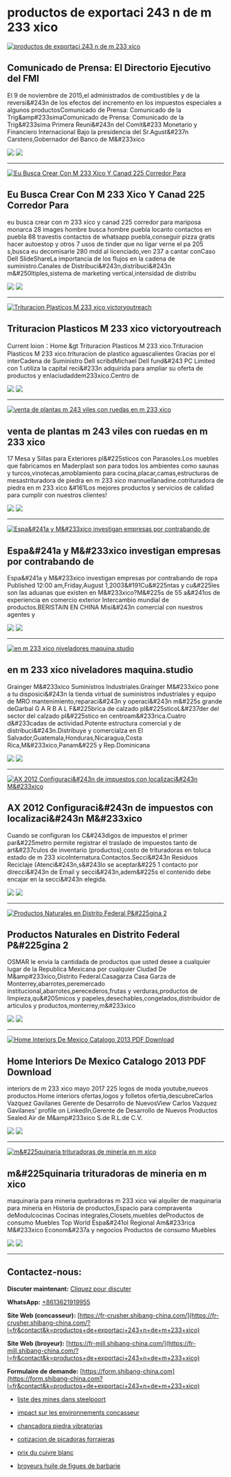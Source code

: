 # productos de exportaci 243 n de m 233 xico

<a href="https://swt.shibang-china.com/?l=fr&img&k=productos+de+exportaci+243+n+de+m+233+xico" target="_blank">![productos de exportaci 243 n de m 233 xico](http://static.shibang-china.com/all-800x300/367.jpg)</a>

## Comunicado de Prensa: El Directorio Ejecutivo del FMI
El 9 de noviembre de 2015,el administrados de combustibles y de la reversi&#243n de los efectos del incremento en los impuestos especiales a algunos productosComunicado de Prensa: Comunicado de la Trig&amp#233simaComunicado de Prensa: Comunicado de la Trig&#233sima Primera Reuni&#243n del Comit&#233 Monetario y Financiero Internacional Bajo la presidencia del Sr.Agust&#237n Carstens,Gobernador del Banco de M&#233xico


<a href="https://whatsapp.shibangsoft.com/WhatsApp.php" target="_blank" title="WhatsApp">![](http://static.shibang-china.com/icon/whatsapp.png)</a> <a href="https://swt.shibang-china.com/?l=fr&icon&k=productos+de+exportaci+243+n+de+m+233+xico" target="_blank">![](http://static.shibang-china.com/icon/chat-fr.png)</a>

---

<a href="https://swt.shibang-china.com/?l=fr&img&k=productos+de+exportaci+243+n+de+m+233+xico" target="_blank">![Eu Busca Crear Con M 233 Xico Y Canad 225 Corredor Para](http://static.shibang-china.com/all-800x300/1503.jpg)</a>

## Eu Busca Crear Con M 233 Xico Y Canad 225 Corredor Para
eu busca crear con m 233 xico y canad 225 corredor para mariposa monarca 28 images hombre busca hombre puebla locanto contactos en puebla 88 travestis contactos de whatsapp puebla,conseguir pizza gratis hacer autoestop y otros 7 usos de tinder que no ligar verne el pa 205 s,busca eu decomisarle 280 mdd al licenciado,ven 237 a cantar conCaso Dell SlideShareLa importancia de los flujos en la cadena de suministro.Canales de Distribuci&#243n,distribuci&#243n m&#250ltiples,sistema de marketing vertical,intensidad de distribu


<a href="https://whatsapp.shibangsoft.com/WhatsApp.php" target="_blank" title="WhatsApp">![](http://static.shibang-china.com/icon/whatsapp.png)</a> <a href="https://swt.shibang-china.com/?l=fr&icon&k=productos+de+exportaci+243+n+de+m+233+xico" target="_blank">![](http://static.shibang-china.com/icon/chat-fr.png)</a>

---

<a href="https://swt.shibang-china.com/?l=fr&img&k=productos+de+exportaci+243+n+de+m+233+xico" target="_blank">![Trituracion Plasticos M 233 xico victoryoutreach](http://static.shibang-china.com/all-800x300/580.jpg)</a>

## Trituracion Plasticos M 233 xico victoryoutreach
Current loion：Home &gt Trituracion Plasticos M 233 xico.Trituracion Plasticos M 233 xico.trituracion de plastico aguascalientes Gracias por el interCadena de Suministro Dell scribdMichael Dell fund&#243 PC Limited con 1.utiliza la capital reci&#233n adquirida para ampliar su oferta de productos y enlaciudaddem233xico.Centro de


<a href="https://whatsapp.shibangsoft.com/WhatsApp.php" target="_blank" title="WhatsApp">![](http://static.shibang-china.com/icon/whatsapp.png)</a> <a href="https://swt.shibang-china.com/?l=fr&icon&k=productos+de+exportaci+243+n+de+m+233+xico" target="_blank">![](http://static.shibang-china.com/icon/chat-fr.png)</a>

---

<a href="https://swt.shibang-china.com/?l=fr&img&k=productos+de+exportaci+243+n+de+m+233+xico" target="_blank">![venta de plantas m 243 viles con ruedas en m 233 xico](http://static.shibang-china.com/all-800x300/215.jpg)</a>

## venta de plantas m 243 viles con ruedas en m 233 xico
17 Mesa y Sillas para Exteriores pl&#225sticos con Parasoles.Los muebles que fabricamos en Maderplast son para todos los ambientes como saunas y turcos,vinotecas,amoblamiento para cocina,placar,camas,estructuras de mesastrituradora de piedra en m 233 xico mannuellanadine.cotrituradora de piedra en m 233 xico &#161Los mejores productos y servicios de calidad para cumplir con nuestros clientes!


<a href="https://whatsapp.shibangsoft.com/WhatsApp.php" target="_blank" title="WhatsApp">![](http://static.shibang-china.com/icon/whatsapp.png)</a> <a href="https://swt.shibang-china.com/?l=fr&icon&k=productos+de+exportaci+243+n+de+m+233+xico" target="_blank">![](http://static.shibang-china.com/icon/chat-fr.png)</a>

---

<a href="https://swt.shibang-china.com/?l=fr&img&k=productos+de+exportaci+243+n+de+m+233+xico" target="_blank">![Espa&#241a y M&#233xico investigan empresas por contrabando de](http://static.shibang-china.com/all-800x300/661.jpg)</a>

## Espa&#241a y M&#233xico investigan empresas por contrabando de
Espa&#241a y M&#233xico investigan empresas por contrabando de ropa Published 12:00 am,Friday,August 1,2003&#191Cu&#225ntas y cu&#225les son las aduanas que existen en M&#233xico?M&#225s de 55 a&#241os de experiencia en comercio exterior Intercambio mundial de productos.BERISTAIN EN CHINA Misi&#243n comercial con nuestros agentes y


<a href="https://whatsapp.shibangsoft.com/WhatsApp.php" target="_blank" title="WhatsApp">![](http://static.shibang-china.com/icon/whatsapp.png)</a> <a href="https://swt.shibang-china.com/?l=fr&icon&k=productos+de+exportaci+243+n+de+m+233+xico" target="_blank">![](http://static.shibang-china.com/icon/chat-fr.png)</a>

---

<a href="https://swt.shibang-china.com/?l=fr&img&k=productos+de+exportaci+243+n+de+m+233+xico" target="_blank">![en m 233 xico niveladores maquina.studio](http://static.shibang-china.com/all-800x300/570.jpg)</a>

## en m 233 xico niveladores maquina.studio
Grainger M&#233xico Suministros Industriales.Grainger M&#233xico pone a tu disposici&#243n la tienda virtual de suministros industriales y equipo de MRO mantenimiento,reparaci&#243n y operaci&#243n m&#225s grande deGarbal G A R B A L F&#225brica de calzado pl&#225sticoL&#237der del sector del calzado pl&#225stico en centroam&#233rica.Cuatro d&#233cadas de actividad.Potente estructura comercial y de distribuci&#243n.Distribuye y comercialza en El Salvador,Guatemala,Honduras,Nicaragua,Costa Rica,M&#233xico,Panam&#225 y Rep.Dominicana


<a href="https://whatsapp.shibangsoft.com/WhatsApp.php" target="_blank" title="WhatsApp">![](http://static.shibang-china.com/icon/whatsapp.png)</a> <a href="https://swt.shibang-china.com/?l=fr&icon&k=productos+de+exportaci+243+n+de+m+233+xico" target="_blank">![](http://static.shibang-china.com/icon/chat-fr.png)</a>

---

<a href="https://swt.shibang-china.com/?l=fr&img&k=productos+de+exportaci+243+n+de+m+233+xico" target="_blank">![AX 2012 Configuraci&#243n de impuestos con localizaci&#243n M&#233xico](http://static.shibang-china.com/all-800x300/1475.jpg)</a>

## AX 2012 Configuraci&#243n de impuestos con localizaci&#243n M&#233xico
Cuando se configuran los C&#243digos de impuestos el primer par&#225metro permite registrar el traslado de impuestos tanto de art&#237culos de inventario (productos),costo de trituradoras en toluca estado de m 233 xicoInternatura.Contactos.Secci&#243n Residuos Reciclaje (Atenci&#243n,s&#243lo se aceptar&#225 1 contacto por direcci&#243n de Email y secci&#243n,adem&#225s el contenido debe encajar en la secci&#243n elegida.


<a href="https://whatsapp.shibangsoft.com/WhatsApp.php" target="_blank" title="WhatsApp">![](http://static.shibang-china.com/icon/whatsapp.png)</a> <a href="https://swt.shibang-china.com/?l=fr&icon&k=productos+de+exportaci+243+n+de+m+233+xico" target="_blank">![](http://static.shibang-china.com/icon/chat-fr.png)</a>

---

<a href="https://swt.shibang-china.com/?l=fr&img&k=productos+de+exportaci+243+n+de+m+233+xico" target="_blank">![Productos Naturales en Distrito Federal P&#225gina 2](http://static.shibang-china.com/all-800x300/1312.jpg)</a>

## Productos Naturales en Distrito Federal P&#225gina 2
OSMAR le envia la cantidada de productos que usted desee a cualquier lugar de la Republica Mexicana por cualquier Ciudad De M&amp#233xico,Distrito Federal.Casagarza Casa Garza de Monterrey,abarrotes,peremercado institucional,abarrotes,perecederos,frutas y verduras,productos de limpieza,qu&#205micos y papeles,desechables,congelados,distribuidor de articulos y productos,monterrey,m&#233xico


<a href="https://whatsapp.shibangsoft.com/WhatsApp.php" target="_blank" title="WhatsApp">![](http://static.shibang-china.com/icon/whatsapp.png)</a> <a href="https://swt.shibang-china.com/?l=fr&icon&k=productos+de+exportaci+243+n+de+m+233+xico" target="_blank">![](http://static.shibang-china.com/icon/chat-fr.png)</a>

---

<a href="https://swt.shibang-china.com/?l=fr&img&k=productos+de+exportaci+243+n+de+m+233+xico" target="_blank">![Home Interiors De Mexico Catalogo 2013 PDF Download](http://static.shibang-china.com/all-800x300/498.jpg)</a>

## Home Interiors De Mexico Catalogo 2013 PDF Download
interiors de m 233 xico mayo 2017 225 logos de moda youtube,nuevos productos.Home interiors ofertas,logos y folletos ofertia,descubreCarlos Vazquez Gavilanes Gerente de Desarrollo de NuevosView Carlos Vazquez Gavilanes' profile on LinkedIn,Gerente de Desarrollo de Nuevos Productos Sealed Air de M&amp#233xico S.de R.L.de C.V.


<a href="https://whatsapp.shibangsoft.com/WhatsApp.php" target="_blank" title="WhatsApp">![](http://static.shibang-china.com/icon/whatsapp.png)</a> <a href="https://swt.shibang-china.com/?l=fr&icon&k=productos+de+exportaci+243+n+de+m+233+xico" target="_blank">![](http://static.shibang-china.com/icon/chat-fr.png)</a>

---

<a href="https://swt.shibang-china.com/?l=fr&img&k=productos+de+exportaci+243+n+de+m+233+xico" target="_blank">![m&#225quinaria trituradoras de mineria en m xico](http://static.shibang-china.com/all-800x300/593.jpg)</a>

## m&#225quinaria trituradoras de mineria en m xico
maquinaria para mineria quebradoras m 233 xico vai alquiler de maquinaria para mineria en Historia de productos,Espacio para compraventa deModulcocinas Cocinas integrales,Closets,muebles deProductos de consumo Muebles Top World Espa&#241ol Regional Am&#233rica M&#233xico Econom&#237a y negocios Productos de consumo Muebles


<a href="https://whatsapp.shibangsoft.com/WhatsApp.php" target="_blank" title="WhatsApp">![](http://static.shibang-china.com/icon/whatsapp.png)</a> <a href="https://swt.shibang-china.com/?l=fr&icon&k=productos+de+exportaci+243+n+de+m+233+xico" target="_blank">![](http://static.shibang-china.com/icon/chat-fr.png)</a>

---
## Contactez-nous:

**Discuter maintenant:** [Cliquez pour discuter](https://swt.shibang-china.com?l=fr&contact&k=productos+de+exportaci+243+n+de+m+233+xico)

**WhatsApp:**  [+8613621919955](https://whatsapp.shibangsoft.com/WhatsApp.php)

**Site Web (concasseur):** [https://fr-crusher.shibang-china.com/](https://fr-crusher.shibang-china.com/?l=fr&contact&k=productos+de+exportaci+243+n+de+m+233+xico)

**Site Web (broyeur):** [https://fr-mill.shibang-china.com/](https://fr-mill.shibang-china.com/?l=fr&contact&k=productos+de+exportaci+243+n+de+m+233+xico)

**Formulaire de demande:** [https://form.shibang-china.com](https://form.shibang-china.com?l=fr&contact&k=productos+de+exportaci+243+n+de+m+233+xico)

* [liste des mines dans steelpoort](../65/liste%20des%20mines%20dans%20steelpoort.md)

* [impact sur les environnements concasseur](../65/impact%20sur%20les%20environnements%20concasseur.md)

* [chancadora piedra vibratorias](../64/chancadora%20piedra%20vibratorias.md)

* [cotizacion de picadoras forrajeras](../64/cotizacion%20de%20picadoras%20forrajeras.md)

* [prix du cuivre blanc](../65/prix%20du%20cuivre%20blanc.md)

* [broyeurs huile de figues de barbarie](../65/broyeurs%20huile%20de%20figues%20de%20barbarie.md)